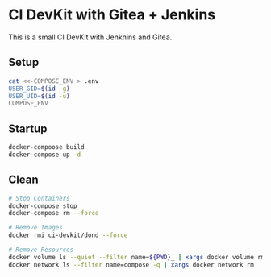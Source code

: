 # CI DevKit with Gitea + Jenkins

This is a small CI DevKit with Jenknins and Gitea.


## Setup

```bash
cat <<-COMPOSE_ENV > .env
USER_GID=$(id -g) 
USER_UID=$(id -u)
COMPOSE_ENV
```

## Startup 

```bash
docker-compoose build
docker-compose up -d
```


## Clean 

```bash
# Stop Containers
docker-compose stop
docker-compose rm --force

# Remove Images
docker rmi ci-devkit/dond --force

# Remove Resources
docker volume ls --quiet --filter name=${PWD}_ | xargs docker volume rm
docker network ls --filter name=compose -q | xargs docker network rm
```